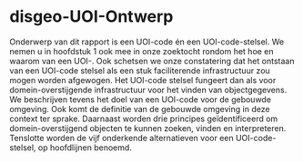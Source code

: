 # disgeo-UOI-Ontwerp


Onderwerp van dit rapport is een UOI-code én een UOI-code-stelsel. We nemen u in
hoofdstuk 1 ook mee in onze zoektocht rondom het hoe en waarom van een UOI-. Ook
schetsen we onze constatering dat het ontstaan van een UOI-code stelsel als een
stuk faciliterende infrastructuur zou mogen worden afgewogen. Het UOI-code
stelsel fungeert dan als voor domein-overstijgende infrastructuur voor het
vinden van objectgegevens. We beschrijven tevens het doel van een UOI-code voor
de gebouwde omgeving. Ook komt de definitie van de gebouwde omgeving in deze
context ter sprake. Daarnaast worden drie principes geïdentificeerd om
domein-overstijgend objecten te kunnen zoeken, vinden en interpreteren.
Tenslotte worden de vijf onderkende alternatieven voor een UOI-code-stelsel, op
hoofdlijnen benoemd.